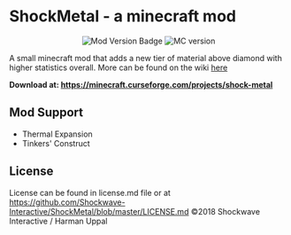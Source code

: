 # ShockMetal - a minecraft mod
<p align="center">
  <img src=https://img.shields.io/badge/Mod%20Version%20-1.1.0-blue.svg alt="Mod Version Badge" />
  <img src=https://img.shields.io/badge/Minecraft-1.12.2-green.svg alt="MC version" />
</p>

A small minecraft mod that adds a new tier of material above diamond with higher statistics overall. More can be found on the wiki <a href=https://github.com/Shockwave-Interactive/ShockMetal/wiki > here </a>

**Download at: https://minecraft.curseforge.com/projects/shock-metal**


## Mod Support
* Thermal Expansion
* Tinkers' Construct

## License
License can be found in license.md file or at https://github.com/Shockwave-Interactive/ShockMetal/blob/master/LICENSE.md
©2018 Shockwave Interactive / Harman Uppal
